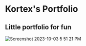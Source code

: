 # Kortex's Portfolio

## Little portfolio for fun

![Screenshot 2023-10-03 5 51 21 PM](https://github.com/notkortex/portfolio/assets/118857854/63115ccb-93b5-4515-8027-8fb288e806ae)
